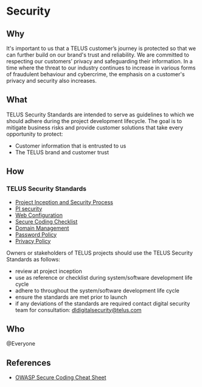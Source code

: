 # Security

## Why

It's important to us that a TELUS customer’s journey is protected so that we can further build on our brand's trust and reliability. We are committed to respecting our customers’ privacy and safeguarding their information. In a time where the threat to our industry continues to increase in various forms of fraudulent behaviour and cybercrime, the emphasis on a customer's privacy and security also increases.
 
## What

TELUS Security Standards are intended to serve as guidelines to which we should adhere during the project development lifecycle. The goal is to mitigate business risks and provide customer solutions that take every opportunity to protect:
 
- Customer information that is entrusted to us
- The TELUS brand and customer trust

## How

### TELUS Security Standards

- [Project Inception and Security Process](project-inception-and-security-process.md)
- [PI security](pi.md)
- [Web Configuration](web-configuration.md)
- [Secure Coding Checklist](checklist.md)
- [Domain Management](domain-management.md)
- [Password Policy](password-policy.md)
- [Privacy Policy](privacy-policy.md)

Owners or stakeholders of TELUS projects should use the TELUS Security Standards as follows:
- review at project inception
- use as reference or checklist during system/software development life cycle
- adhere to throughout the system/software development life cycle
- ensure the standards are met prior to launch
- if any deviations of the standards are required contact digital security team for consultation: dldigitalsecurity@telus.com

## Who

@Everyone

## References

- [OWASP Secure Coding Cheat Sheet](https://www.owasp.org/index.php/Secure_Coding_Cheat_Sheet)
